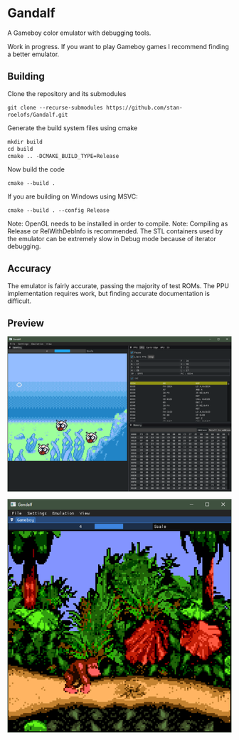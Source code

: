 # Gandalf

A Gameboy color emulator with debugging tools.

Work in progress. If you want to play Gameboy games I recommend finding a better emulator.

## Building
Clone the repository and its submodules

```
git clone --recurse-submodules https://github.com/stan-roelofs/Gandalf.git
```

Generate the build system files using cmake

```
mkdir build
cd build
cmake .. -DCMAKE_BUILD_TYPE=Release
```

Now build the code
```
cmake --build .
```

If you are building on Windows using MSVC: 
```
cmake --build . --config Release
```

Note: OpenGL needs to be installed in order to compile. 
Note: Compiling as Release or RelWithDebInfo is recommended. The STL containers used by the emulator can be extremely slow in Debug mode because of iterator debugging. 

## Accuracy
The emulator is fairly accurate, passing the majority of test ROMs. The PPU implementation requires work, but finding accurate documentation is difficult. 

## Preview
![gold.png](data/gold.png)

![dkc.png](data/dkc.png)